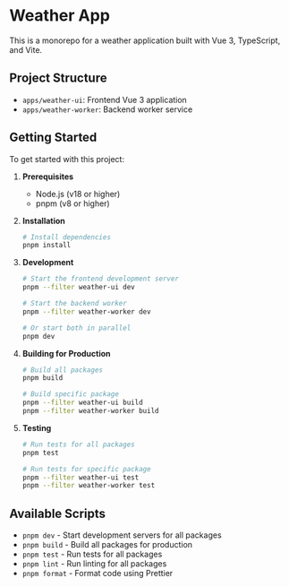 # Weather App

This is a monorepo for a weather application built with Vue 3, TypeScript, and Vite.

## Project Structure

- `apps/weather-ui`: Frontend Vue 3 application
- `apps/weather-worker`: Backend worker service

## Getting Started

To get started with this project:

1. **Prerequisites**
   - Node.js (v18 or higher)
   - pnpm (v8 or higher)

2. **Installation**
   ```bash
   # Install dependencies
   pnpm install
   ```

3. **Development**
   ```bash
   # Start the frontend development server
   pnpm --filter weather-ui dev

   # Start the backend worker
   pnpm --filter weather-worker dev

   # Or start both in parallel
   pnpm dev
   ```

4. **Building for Production**
   ```bash
   # Build all packages
   pnpm build

   # Build specific package
   pnpm --filter weather-ui build
   pnpm --filter weather-worker build
   ```

5. **Testing**
   ```bash
   # Run tests for all packages
   pnpm test

   # Run tests for specific package
   pnpm --filter weather-ui test
   pnpm --filter weather-worker test
   ```

## Available Scripts

- `pnpm dev` - Start development servers for all packages
- `pnpm build` - Build all packages for production
- `pnpm test` - Run tests for all packages
- `pnpm lint` - Run linting for all packages
- `pnpm format` - Format code using Prettier
